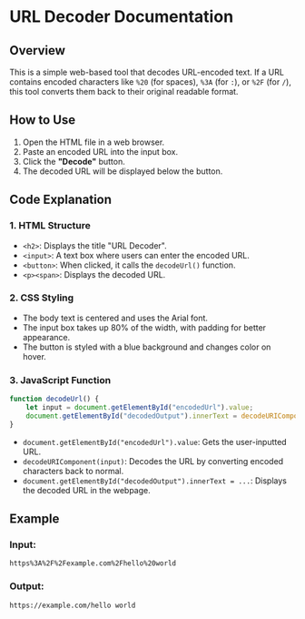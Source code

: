 # URL Decoder Documentation

## Overview
This is a simple web-based tool that decodes URL-encoded text. If a URL contains encoded characters like `%20` (for spaces), `%3A` (for `:`), or `%2F` (for `/`), this tool converts them back to their original readable format.

## How to Use
1. Open the HTML file in a web browser.
2. Paste an encoded URL into the input box.
3. Click the **"Decode"** button.
4. The decoded URL will be displayed below the button.

## Code Explanation

### 1. HTML Structure
- `<h2>`: Displays the title "URL Decoder".
- `<input>`: A text box where users can enter the encoded URL.
- `<button>`: When clicked, it calls the `decodeUrl()` function.
- `<p><span>`: Displays the decoded URL.

### 2. CSS Styling
- The body text is centered and uses the Arial font.
- The input box takes up 80% of the width, with padding for better appearance.
- The button is styled with a blue background and changes color on hover.

### 3. JavaScript Function
```javascript
function decodeUrl() {
    let input = document.getElementById("encodedUrl").value;
    document.getElementById("decodedOutput").innerText = decodeURIComponent(input);
}
```
- `document.getElementById("encodedUrl").value`: Gets the user-inputted URL.
- `decodeURIComponent(input)`: Decodes the URL by converting encoded characters back to normal.
- `document.getElementById("decodedOutput").innerText = ...`: Displays the decoded URL in the webpage.

## Example
### Input:
```
https%3A%2F%2Fexample.com%2Fhello%20world
```
### Output:
```
https://example.com/hello world
```
